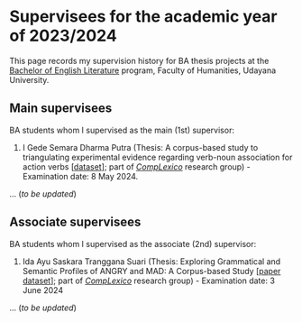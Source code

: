# Supervisees for the academic year of 2023/2024

This page records my supervision history for BA thesis projects at the [Bachelor of English Literature](https://sasing.unud.ac.id/) program, Faculty of Humanities, Udayana University.

## Main supervisees

BA students whom I supervised as the main (1st) supervisor:

1. I Gede Semara Dharma Putra (Thesis: A corpus-based study to triangulating experimental evidence regarding verb-noun association for action verbs [[dataset](https://doi.org/10.5281/zenodo.11123592)]; part of [*CompLexico*](https://github.com/complexico) research group) - Examination date: 8 May 2024.

... (*to be updated*)

## Associate supervisees

BA students whom I supervised as the associate (2nd) supervisor:

1. Ida Ayu Saskara Tranggana Suari (Thesis: Exploring Grammatical and Semantic Profiles of ANGRY and MAD: A Corpus-based Study [[paper dataset](https://doi.org/10.5281/zenodo.11108458)]; part of [*CompLexico*](https://github.com/complexico) research group) - Examination date: 3 June 2024

... (*to be updated*)
